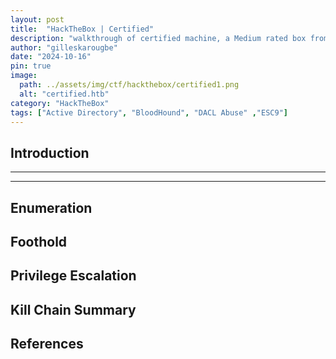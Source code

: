 ```yaml
---
layout: post
title:  "HackTheBox | Certified"
description: "walkthrough of certified machine, a Medium rated box from HackTheBox"
author: "gilleskarougbe"
date: "2024-10-16"
pin: true
image:
  path: ../assets/img/ctf/hackthebox/certified1.png
  alt: "certified.htb"
category: "HackTheBox"
tags: ["Active Directory", "BloodHound", "DACL Abuse" ,"ESC9"]
---
```


## Introduction
------------------------------------------------------------------------------------------


------------------------------------------------------------------------------------------


## Enumeration



## Foothold



## Privilege Escalation



## Kill Chain Summary



## References
